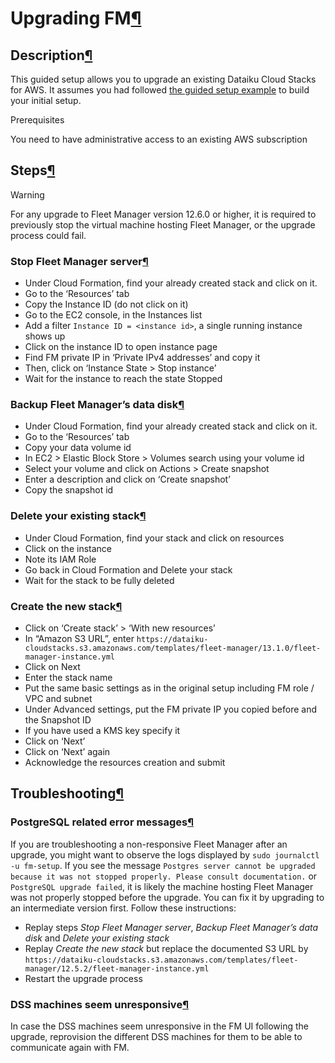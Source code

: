 Upgrading FM[¶](#upgrading-fm "Permalink to this heading")
==========================================================



Description[¶](#description "Permalink to this heading")
--------------------------------------------------------


This guided setup allows you to upgrade an existing Dataiku Cloud Stacks for AWS.
It assumes you had followed [the guided setup example](guided-setup-new-vpc-elastic-compute.html) to build
your initial setup.


Prerequisites


You need to have administrative access to an existing AWS subscription




Steps[¶](#steps "Permalink to this heading")
--------------------------------------------



Warning


For any upgrade to Fleet Manager version 12\.6\.0 or higher, it is required to previously stop the virtual
machine hosting Fleet Manager, or the upgrade process could fail.




### Stop Fleet Manager server[¶](#stop-fleet-manager-server "Permalink to this heading")


* Under Cloud Formation, find your already created stack and click on it.
* Go to the ‘Resources’ tab
* Copy the Instance ID (do not click on it)
* Go to the EC2 console, in the Instances list
* Add a filter `Instance ID = <instance id>`, a single running instance shows up
* Click on the instance ID to open instance page
* Find FM private IP in ‘Private IPv4 addresses’ and copy it
* Then, click on ‘Instance State \> Stop instance’
* Wait for the instance to reach the state Stopped




### Backup Fleet Manager’s data disk[¶](#backup-fleet-manager-s-data-disk "Permalink to this heading")


* Under Cloud Formation, find your already created stack and click on it.
* Go to the ‘Resources’ tab
* Copy your data volume id
* In EC2 \> Elastic Block Store \> Volumes search using your volume id
* Select your volume and click on Actions \> Create snapshot
* Enter a description and click on ‘Create snapshot’
* Copy the snapshot id




### Delete your existing stack[¶](#delete-your-existing-stack "Permalink to this heading")


* Under Cloud Formation, find your stack and click on resources
* Click on the instance
* Note its IAM Role
* Go back in Cloud Formation and Delete your stack
* Wait for the stack to be fully deleted




### Create the new stack[¶](#create-the-new-stack "Permalink to this heading")


* Click on ‘Create stack’ \> ‘With new resources’
* In “Amazon S3 URL”, enter `https://dataiku-cloudstacks.s3.amazonaws.com/templates/fleet-manager/13.1.0/fleet-manager-instance.yml`
* Click on Next
* Enter the stack name
* Put the same basic settings as in the original setup including FM role / VPC and subnet
* Under Advanced settings, put the FM private IP you copied before and the Snapshot ID
* If you have used a KMS key specify it
* Click on ‘Next’
* Click on ‘Next’ again
* Acknowledge the resources creation and submit





Troubleshooting[¶](#troubleshooting "Permalink to this heading")
----------------------------------------------------------------



### PostgreSQL related error messages[¶](#postgresql-related-error-messages "Permalink to this heading")


If you are troubleshooting a non\-responsive Fleet Manager after an upgrade, you might want to observe the logs
displayed by `sudo journalctl -u fm-setup`. If you see the message `Postgres server cannot be upgraded because it was not stopped properly. Please consult documentation.`
or `PostgreSQL upgrade failed`, it is likely the machine hosting Fleet Manager was not properly
stopped before the upgrade. You can fix it by upgrading to an intermediate version first. Follow these instructions:


* Replay steps *Stop Fleet Manager server*, *Backup Fleet Manager’s data disk* and *Delete your existing stack*
* Replay *Create the new stack* but replace the documented S3 URL by `https://dataiku-cloudstacks.s3.amazonaws.com/templates/fleet-manager/12.5.2/fleet-manager-instance.yml`
* Restart the upgrade process




### DSS machines seem unresponsive[¶](#dss-machines-seem-unresponsive "Permalink to this heading")


In case the DSS machines seem unresponsive in the FM UI following the upgrade, reprovision the different DSS machines for them to be able to communicate again with FM.